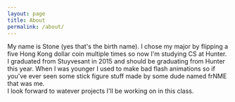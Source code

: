 ```yaml
---
layout: page
title: About
permalink: /about/
---
```


My name is Stone (yes that's the birth name). I chose my major by flipping a five Hong Kong dollar coin multiple times so now I'm studying CS at Hunter. I graduated from Stuyvesant in 2015 and should be graduating from Hunter this year. When I was younger I used to make bad flash animations so if you've ever seen some stick figure stuff made by some dude named frNME that was me.  
I look forward to watever projects I'll be working on in this class.
